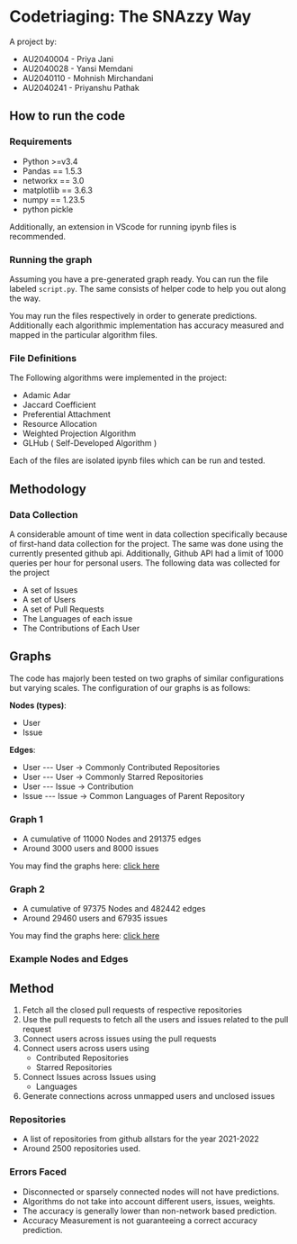 # Codetriaging: The SNAzzy Way

A project by:

- AU2040004 - Priya Jani
- AU2040028 - Yansi Memdani
- AU2040110 - Mohnish Mirchandani
- AU2040241 - Priyanshu Pathak

## How to run the code

### Requirements

- Python >=v3.4
- Pandas == 1.5.3
- networkx == 3.0
- matplotlib == 3.6.3
- numpy == 1.23.5
- python pickle

Additionally, an extension in VScode for running ipynb files is recommended.

### Running the graph

Assuming you have a pre-generated graph ready. You can run the file labeled `script.py`. The same consists of helper code to help you out along the way.

You may run the files respectively in order to generate predictions. Additionally each algorithmic implementation has accuracy measured and mapped in the particular algorithm files.

### File Definitions

The Following algorithms were implemented in the project:

- Adamic Adar
- Jaccard Coefficient
- Preferential Attachment
- Resource Allocation
- Weighted Projection Algorithm
- GLHub ( Self-Developed Algorithm )

Each of the files are isolated ipynb files which can be run and tested.

## Methodology

### Data Collection

A considerable amount of time went in data collection specifically because of first-hand data collection for the project. The same was done using the currently presented github api. Additionally, Github API had a limit of 1000 queries per hour for personal users. The following data was collected for the project

- A set of Issues
- A set of Users
- A set of Pull Requests
- The Languages of each issue
- The Contributions of Each User

## Graphs

The code has majorly been tested on two graphs of similar configurations but varying scales. The configuration of our graphs is as follows:

**Nodes (types)**:

- User
- Issue

**Edges**:

- User --- User -> Commonly Contributed Repositories
- User --- User -> Commonly Starred Repositories
- User --- Issue -> Contribution
- Issue --- Issue -> Common Languages of Parent Repository

### Graph 1

- A cumulative of 11000 Nodes and 291375 edges
- Around 3000 users and 8000 issues

You may find the graphs here: [click here](https://drive.google.com/drive/folders/1vCiqXPmAq6xHrR4emPoYy5-UomtbnUjD?usp=sharing)

### Graph 2

- A cumulative of 97375 Nodes and 482442 edges
- Around 29460 users and 67935 issues

You may find the graphs here: [click here](https://drive.google.com/drive/folders/1vCiqXPmAq6xHrR4emPoYy5-UomtbnUjD?usp=sharing)

### Example Nodes and Edges

## Method

1. Fetch all the closed pull requests of respective repositories
2. Use the pull requests to fetch all the users and issues related to the pull request
3. Connect users across issues using the pull requests
4. Connect users across users using
   - Contributed Repositories
   - Starred Repositories
5. Connect Issues across Issues using
   - Languages
6. Generate connections across unmapped users and unclosed issues

### Repositories

- A list of repositories from github allstars for the year 2021-2022
- Around 2500 repositories used.

### Errors Faced

- Disconnected or sparsely connected nodes will not have predictions.
- Algorithms do not take into account different users, issues, weights.
- The accuracy is generally lower than non-network based prediction.
- Accuracy Measurement is not guaranteeing a correct accuracy prediction.
